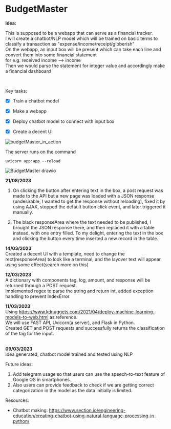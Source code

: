 # BudgetMaster

**Idea:**<br>

This is supposed to be a webapp that can serve as a financial tracker. <br>
I will create a chatbot/NLP model which will be trained on basic terms to classify a transaction as "expense/income/receipt/gibberish" <br>
On the webapp, an input box will be present which can take each line and convert them into some financial statement <br>
  for e.g. received income --> income <br>
Then we would parse the statement for integer value and accordingly make a financial dashboard <br>

<br>

Key tasks: 
- [x] Train a chatbot model 
- [x] Make a webapp
- [x] Deploy chatbot model to connect with input box
- [x] Create a decent UI



![budgetMaster_in_action](https://github.com/shubrahgupta/BudgetMaster/assets/50666757/e0da90ea-1779-43ef-a33c-0aa884b5a321)


The server runs on the command

```
uvicorn app:app --reload
```


![BudgetMaster drawio](https://github.com/shubrahgupta/BudgetMaster/assets/50666757/b3ff317f-2869-4cf1-81c3-60c8603849ae)

**21/08/2023** <br>
1. On clicking the button after entering text in the box, a post request was made to the API but a new page was loaded with a JSON response (undesirable, I wanted to get the response without reloading), fixed it by using AJAX, stopped the default button click event, and later triggered it manually.

2. The black responseArea where the text needed to be published, I brought the JSON response there, and then replaced it with a table instead, with one entry filled. To my delight, entering the text in the box and clicking the button every time inserted a new record in the table.


**14/03/2023** <br>
Created a decent UI with a template, need to change the rect(responseArea) to look like a terminal, and the layover text will appear using some effect(search more on this)

**12/03/2023** <br>
A dictionary with components tag, log, amount, and response will be returned through a POST request. <br>
Implemented regex to parse the string and return int, added exception handling to prevent IndexError<br>


**11/03/2023** <br>
Using https://www.kdnuggets.com/2021/04/deploy-machine-learning-models-to-web.html as reference.<br>
We will use FAST API, Uvicorn(a server), and Flask in Python. <br>
Created GET and POST requests and successfully returns the classification of the tag for the input.<br>
<br>

**09/03/2023** <br>
Idea generated, chatbot model trained and tested using NLP


Future ideas:
1. Add telegram usage so that users can use the speech-to-text feature of Google OS in smartphones.
2. Also users can provide feedback to check if we are getting correct categorization in the model as the data initially is limited.
  


Resources:
* Chatbot making: https://www.section.io/engineering-education/creating-chatbot-using-natural-language-processing-in-python/
